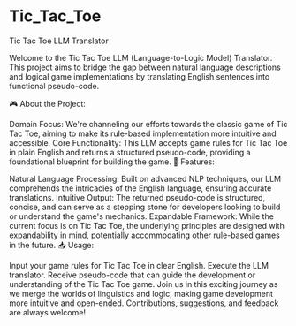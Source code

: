# Tic_Tac_Toe

Tic Tac Toe LLM Translator

Welcome to the Tic Tac Toe LLM (Language-to-Logic Model) Translator. This project aims to bridge the gap between natural language descriptions and logical game implementations by translating English sentences into functional pseudo-code.

🎮 About the Project:

Domain Focus: We're channeling our efforts towards the classic game of Tic Tac Toe, aiming to make its rule-based implementation more intuitive and accessible.
Core Functionality: This LLM accepts game rules for Tic Tac Toe in plain English and returns a structured pseudo-code, providing a foundational blueprint for building the game.
📜 Features:

Natural Language Processing: Built on advanced NLP techniques, our LLM comprehends the intricacies of the English language, ensuring accurate translations.
Intuitive Output: The returned pseudo-code is structured, concise, and can serve as a stepping stone for developers looking to build or understand the game's mechanics.
Expandable Framework: While the current focus is on Tic Tac Toe, the underlying principles are designed with expandability in mind, potentially accommodating other rule-based games in the future.
📥 Usage:

Input your game rules for Tic Tac Toe in clear English.
Execute the LLM translator.
Receive pseudo-code that can guide the development or understanding of the Tic Tac Toe game.
Join us in this exciting journey as we merge the worlds of linguistics and logic, making game development more intuitive and open-ended. Contributions, suggestions, and feedback are always welcome!
